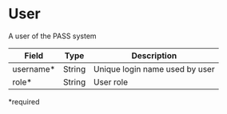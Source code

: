 # User

A user of the PASS system

| Field  		| Type  		| Description |
| ------------- | ------------- | ------------- |
| username* | String | Unique login name used by user |
| role* | String | User role |

*required
